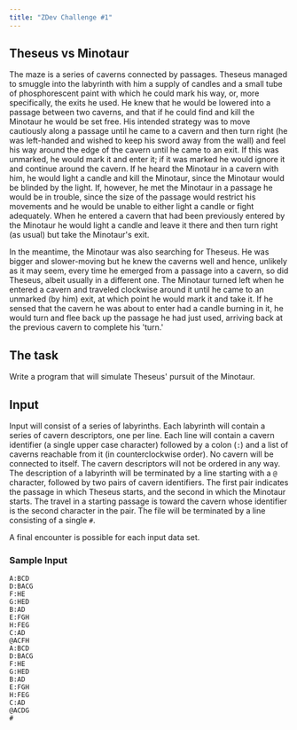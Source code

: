 ```yaml
---
title: "ZDev Challenge #1"
---
```


## Theseus vs Minotaur

The maze is a series of caverns connected by passages. Theseus managed to smuggle into the labyrinth with him a supply of candles and a small tube of phosphorescent paint with which he could mark his way, or, more specifically, the exits he used. He knew that he would be lowered into a passage between two caverns, and that if he could find and kill the Minotaur he would be set free. His intended strategy was to move cautiously along a passage until he came to a cavern and then turn right (he was left-handed and wished to keep his sword away from the wall) and feel his way around the edge of the cavern until he came to an exit. If this was unmarked, he would mark it and enter it; if it was marked he would ignore it and continue around the cavern. If he heard the Minotaur in a cavern with him, he would light a candle and kill the Minotaur, since the Minotaur would be blinded by the light. If, however, he met the Minotaur in a passage he would be in trouble, since the size of the passage would restrict his movements and he would be unable to either light a candle or fight adequately. When he entered a cavern that had been previously entered by the Minotaur he would light a candle and leave it there and then turn right (as usual) but take the Minotaur's exit.

In the meantime, the Minotaur was also searching for Theseus. He was bigger and slower-moving but he knew the caverns well and hence, unlikely as it may seem, every time he emerged from a passage into a cavern, so did Theseus, albeit usually in a different one. The Minotaur turned left when he entered a cavern and traveled clockwise around it until he came to an unmarked (by him) exit, at which point he would mark it and take it. If he sensed that the cavern he was about to enter had a candle burning in it, he would turn and flee back up the passage he had just used, arriving back at the previous cavern to complete his 'turn.'

## The task

Write a program that will simulate Theseus' pursuit of the Minotaur.

## Input

Input will consist of a series of labyrinths. Each labyrinth will contain a series of cavern descriptors, one per line. Each line will contain a cavern identifier (a single upper case character) followed by a colon (`:`) and a list of caverns reachable from it (in counterclockwise order). No cavern will be connected to itself. The cavern descriptors will not be ordered in any way. The description of a labyrinth will be terminated by a line starting with a `@` character, followed by two pairs of cavern identifiers. The first pair indicates the passage in which Theseus starts, and the second in which the Minotaur starts. The travel in a starting passage is toward the cavern whose identifier is the second character in the pair. The file will be terminated by a line consisting of a single `#`.

A final encounter is possible for each input data set.

### Sample Input

```
A:BCD
D:BACG
F:HE
G:HED
B:AD
E:FGH
H:FEG
C:AD
@ACFH
A:BCD
D:BACG
F:HE
G:HED
B:AD
E:FGH
H:FEG
C:AD
@ACDG
#
```
